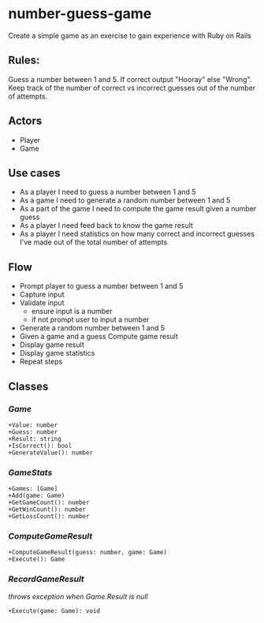 # number-guess-game
Create a simple game as an exercise to gain experience with Ruby on Rails

## Rules: 

Guess a number between 1 and 5.  If correct output "Hooray" else "Wrong".  Keep track of the number of correct vs incorrect guesses out of the number of attempts.

## Actors

- Player
- Game

## Use cases

- As a player I need to guess a number between 1 and 5
- As a game I need to generate a random number between 1 and 5
- As a part of the game I need to compute the game result given a number guess
- As a player I need feed back to know the game result
- As a player I need statistics on how many correct and incorrect guesses I've made out of the total number of attempts

## Flow

- Prompt player to guess a number between 1 and 5
- Capture input 
- Validate input
  - ensure input is a number
  - if not prompt user to input a number
- Generate a random number between 1 and 5
- Given a game and a guess Compute game result
- Display game result
- Display game statistics
- Repeat steps

## Classes

### *Game*

    +Value: number
    +Guess: number
    +Result: string
    +IsCorrect(): bool
    +GenerateValue(): number

### *GameStats*

    +Games: [Game]
    +Add(game: Game)
    +GetGameCount(): number
    +GetWinCount(): number
    +GetLossCount(): number

### *ComputeGameResult*

    +ComputeGameResult(guess: number, game: Game)
    +Execute(): Game

### *RecordGameResult*
*throws exception when Game.Result is null*

    +Execute(game: Game): void 
